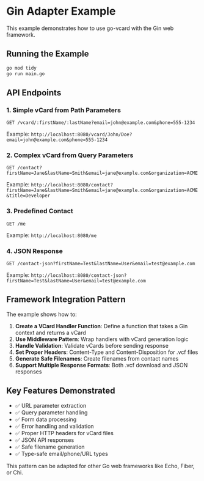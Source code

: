 # Gin Adapter Example

This example demonstrates how to use go-vcard with the Gin web framework.

## Running the Example

```bash
go mod tidy
go run main.go
```

## API Endpoints

### 1. Simple vCard from Path Parameters
```
GET /vcard/:firstName/:lastName?email=john@example.com&phone=555-1234
```

Example: `http://localhost:8080/vcard/John/Doe?email=john@example.com&phone=555-1234`

### 2. Complex vCard from Query Parameters
```
GET /contact?firstName=Jane&lastName=Smith&email=jane@example.com&organization=ACME
```

Example: `http://localhost:8080/contact?firstName=Jane&lastName=Smith&email=jane@example.com&organization=ACME&title=Developer`

### 3. Predefined Contact
```
GET /me
```

Example: `http://localhost:8080/me`

### 4. JSON Response
```
GET /contact-json?firstName=Test&lastName=User&email=test@example.com
```

Example: `http://localhost:8080/contact-json?firstName=Test&lastName=User&email=test@example.com`

## Framework Integration Pattern

The example shows how to:

1. **Create a VCard Handler Function**: Define a function that takes a Gin context and returns a vCard
2. **Use Middleware Pattern**: Wrap handlers with vCard generation logic
3. **Handle Validation**: Validate vCards before sending response
4. **Set Proper Headers**: Content-Type and Content-Disposition for .vcf files
5. **Generate Safe Filenames**: Create filenames from contact names
6. **Support Multiple Response Formats**: Both .vcf download and JSON responses

## Key Features Demonstrated

- ✅ URL parameter extraction
- ✅ Query parameter handling
- ✅ Form data processing
- ✅ Error handling and validation
- ✅ Proper HTTP headers for vCard files
- ✅ JSON API responses
- ✅ Safe filename generation
- ✅ Type-safe email/phone/URL types

This pattern can be adapted for other Go web frameworks like Echo, Fiber, or Chi.
